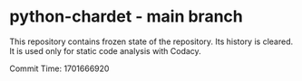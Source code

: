 # python-chardet - main branch

This repository contains frozen state of the repository.
Its history is cleared. It is used only for static code
analysis with Codacy.

Commit Time: 1701666920